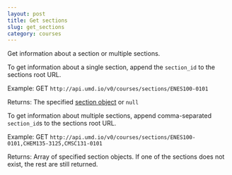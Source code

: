 ```yaml
---
layout: post
title: Get sections
slug: get_sections
category: courses
---
```

Get information about a section or multiple sections.

To get information about a single section, append the `section_id` to the sections root URL.

Example: GET `http://api.umd.io/v0/courses/sections/ENES100-0101`

Returns: The specified [section object](#section_object) or `null`

To get information about multiple sections, append comma-separated `section_id`s to the sections root URL.

Example: GET `http://api.umd.io/v0/courses/sections/ENES100-0101,CHEM135-3125,CMSC131-0101`

Returns: Array of specified section objects. If one of the sections does not exist, the rest are still returned.

<!-- EXAMPLE -->



<!-- END -->